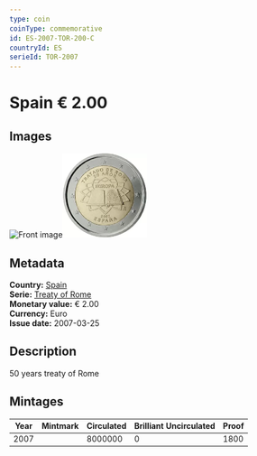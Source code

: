 ```yaml
---
type: coin
coinType: commemorative
id: ES-2007-TOR-200-C
countryId: ES
serieId: TOR-2007
---
```


# Spain € 2.00

## Images

<img src="../../Images/common-2007-200.webp" height="150" alt="Front image"><img src="Images/ES-2007-200.webp" height="150" alt="Back image">

## Metadata

**Country:** [Spain](../../Countries/Spain/index.md)\
**Serie:** [Treaty of Rome](index.md)\
**Monetary value:** € 2.00\
**Currency:** Euro\
**Issue date:** 2007-03-25

## Description

50 years treaty of Rome

## Mintages

| Year | Mintmark | Circulated | Brilliant Uncirculated | Proof |
| ---- | -------- | ---------- | ---------------------- | ----- |
| 2007 |          | 8000000    | 0                      | 1800  |

